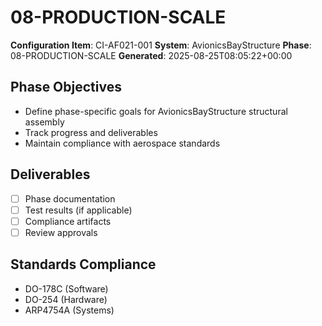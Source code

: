 # 08-PRODUCTION-SCALE

**Configuration Item**: CI-AF021-001
**System**: AvionicsBayStructure
**Phase**: 08-PRODUCTION-SCALE
**Generated**: 2025-08-25T08:05:22+00:00

## Phase Objectives
- Define phase-specific goals for AvionicsBayStructure structural assembly
- Track progress and deliverables
- Maintain compliance with aerospace standards

## Deliverables
- [ ] Phase documentation
- [ ] Test results (if applicable)
- [ ] Compliance artifacts
- [ ] Review approvals

## Standards Compliance
- DO-178C (Software)
- DO-254 (Hardware)
- ARP4754A (Systems)

